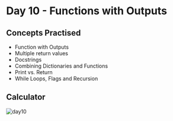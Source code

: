 # Day 10 - Functions with Outputs
## Concepts Practised
- Function with Outputs
- Multiple return values
- Docstrings
- Combining Dictionaries and Functions
- Print vs. Return
- While Loops, Flags and Recursion
## Calculator
![day10](https://github.com/v-vlasenko/100-days-of-code-python/assets/22979648/a4298cf9-fe32-42f0-8f6f-4b267094038f)
